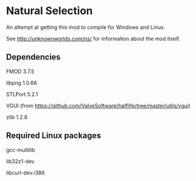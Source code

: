 Natural Selection
=================

An attempt at getting this mod to compile for Windows and Linux.

See http://unknownworlds.com/ns/ for information about the mod itself.

Dependencies
------------

FMOD 3.7.5

libpng 1.0.66

STLPort 5.2.1

VGUI (from https://github.com/ValveSoftware/halflife/tree/master/utils/vgui)

zlib 1.2.8


Required Linux packages
-----------------------

gcc-multilib

lib32z1-dev

libcurl-dev:i386

